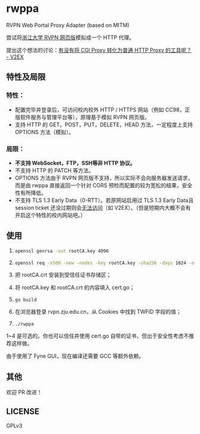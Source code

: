 # rwppa

RVPN Web Portal Proxy Adapter (based on MITM)

尝试将[浙江大学 RVPN 网页版](https://rvpn.zju.edu.cn)模拟成一个 HTTP 代理。

提出这个想法的讨论：[有没有将 CGI Proxy 转化为普通 HTTP Proxy 的工具呢？ - V2EX](https://www.v2ex.com/t/670356)

## 特性及局限

### 特性：

- 配置完毕并登录后，可访问校内校外 HTTP / HTTPS 网站（例如 CC98，正版软件服务与管理平台等），原理基于模拟 RVPN 网页版。
- 支持 HTTP 的 GET，POST，PUT，DELETE，HEAD 方法，一定程度上支持 OPTIONS 方法（模拟）。

### 局限：

- **不支持 WebSocket，FTP，SSH等非 HTTP 协议。**
- 不支持 HTTP 的 PATCH 等方法。
- OPTIONS 方法由于 RVPN 网页版不支持，所以实际不会向服务器发送请求，而是由 rwppa 直接返回一个针对 CORS 预检而配置的较为宽松的结果，安全性有所降低。
- 不支持 TLS 1.3 Early Data（0-RTT）。若原网站启用过 TLS 1.3 Early Data且 session ticket 还没过期则会[无法访问](https://golang.org/src/crypto/tls/handshake_server_tls13.go)（如 V2EX）。（但是短期内大概不会有开启这个特性的校内网站吧。）

## 使用

1. ```bash
   openssl genrsa -out rootCA.key 4096
   ```

2. ```bash
   openssl req -x509 -new -nodes -key rootCA.key -sha256 -days 1024 -out rootCA.crt
   ```

3. 把 rootCA.crt 安装到受信任证书存储区；

4. 将 rootCA.key 和 rootCA.crt 的内容填入 cert.go；

5. ```
   go build
   ```

6. 在浏览器登录 rvpn.zju.edu.cn，从 Cookies 中找到 TWFID 字段的值；

7. ```
   ./rwppa
   ```

1~4 是可选的。你也可以信任并使用 cert.go 自带的证书，但出于安全性考虑不推荐这样做。

由于使用了 Fyne GUI，现在编译还需要 GCC 等额外依赖。

## 其他

欢迎 PR 改进！

## LICENSE

GPLv3